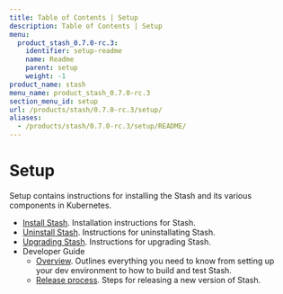 ```yaml
---
title: Table of Contents | Setup
description: Table of Contents | Setup
menu:
  product_stash_0.7.0-rc.3:
    identifier: setup-readme
    name: Readme
    parent: setup
    weight: -1
product_name: stash
menu_name: product_stash_0.7.0-rc.3
section_menu_id: setup
url: /products/stash/0.7.0-rc.3/setup/
aliases:
  - /products/stash/0.7.0-rc.3/setup/README/
---
```

# Setup

Setup contains instructions for installing the Stash and its various components in Kubernetes.

- [Install Stash](/products/stash/0.7.0-rc.3/setup/install). Installation instructions for Stash.
- [Uninstall Stash](/products/stash/0.7.0-rc.3/setup/uninstall). Instructions for uninstallating Stash.
- [Upgrading Stash](/products/stash/0.7.0-rc.3/setup/upgrade). Instructions for upgrading Stash.
- Developer Guide
  - [Overview](/products/stash/0.7.0-rc.3/setup/developer-guide/overview). Outlines everything you need to know from setting up your dev environment to how to build and test Stash.
  - [Release process](/products/stash/0.7.0-rc.3/setup/developer-guide/release). Steps for releasing a new version of Stash.
